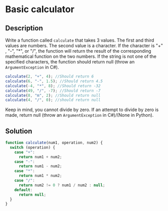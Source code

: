 # Basic calculator

## Description

Write a function called `calculate` that takes 3 values. The first and third values are numbers. The second value is a character. If the character is "+" , "-", "\*", or "/", the function will return the result of the corresponding mathematical function on the two numbers. If the string is not one of the specified characters, the function should return null (throw an `ArgumentException` in C#).

```javascript
calculate(2, "+", 4); //Should return 6
calculate(6, "-", 1.5); //Should return 4.5
calculate(-4, "*", 8); //Should return -32
calculate(49, "/", -7); //Should return -7
calculate(8, "m", 2); //Should return null
calculate(4, "/", 0); //should return null
```

Keep in mind, you cannot divide by zero. If an attempt to divide by zero is made, return null (throw an `ArgumentException` in C#)/(None in Python).

## Solution

```javascript
function calculate(num1, operation, num2) {
  switch (operation) {
    case "+":
      return num1 + num2;
    case "-":
      return num1 - num2;
    case "*":
      return num1 * num2;
    case "/":
      return num2 != 0 ? num1 / num2 : null;
    default:
      return null;
  }
}
```